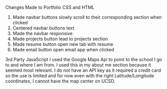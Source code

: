 Changes Made to Portfolio CSS and HTML
1. Made navbar buttons slowly scroll to their corresponding section when clicked
2. Centered navbar buttons text
3. Made the navbar responsive
4. Made projects button lead to projects section
5. Made resume button open new tab with resume
6. Made email button open email app when clicked

3rd Party JavaScript
I used the Google Maps Api to point to the school I go to and where I am from.
I used this in my about me section because it seemed most relevant. I do not have
an API key as it required a credit card so the use is limited and for now even with
the right Latitude/Longitude coordinates, I cannot have the map center on UCSD.